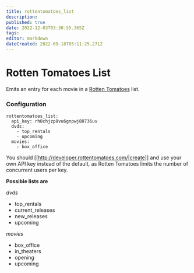 ```yaml
---
title: rottentomatoes_list
description: 
published: true
date: 2022-12-03T03:30:55.365Z
tags: 
editor: markdown
dateCreated: 2022-09-18T05:11:25.271Z
---
```


# Rotten Tomatoes List
Emits an entry for each movie in a [Rotten Tomatoes](http://www.rottentomatoes.com) list.

### Configuration
```
rottentomatoes_list:
  api_key: rh8chjzp8vu6gnpwj88736uv
  dvds:
    - top_rentals
    - upcoming
  movies:
    - box_office
```

You should [[http://developer.rottentomatoes.com/|create]] and use your own API key instead of the default, as Rotten Tomatoes limits the number of concurrent users per key.

**Possible lists are**

*dvds*
 * top_rentals
 * current_releases
 * new_releases
 * upcoming

*movies*
 * box_office
 * in_theaters
 * opening
 * upcoming